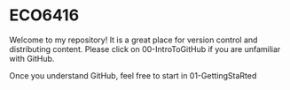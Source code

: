 # ECO6416
Welcome to my repository! It is a great place for version control and distributing content. Please click on 00-IntroToGitHub if you are unfamiliar with GitHub. 

Once you understand GitHub, feel free to start in 01-GettingStaRted

